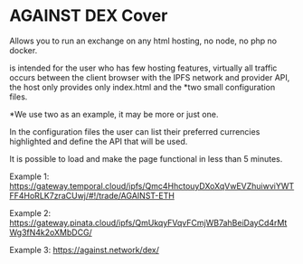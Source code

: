 
# AGAINST DEX Cover

Allows you to run an exchange on any html hosting, no node, no php no docker.

is intended for the user who has few hosting features, virtually all traffic occurs between the client browser with the IPFS network and provider API, the host only provides only index.html and the *two small configuration files.

*We use two as an example, it may be more or just one.

In the configuration files the user can list their preferred currencies highlighted and define the API that will be used.

It is possible to load and make the page functional in less than 5 minutes.

Example 1: https://gateway.temporal.cloud/ipfs/Qmc4HhctouyDXoXqVwEVZhuiwviYWTFF4HoRLK7zraCUwj/#!/trade/AGAINST-ETH

Example 2: https://gateway.pinata.cloud/ipfs/QmUkqyFVqvFCmjWB7ahBeiDayCd4rMtWg3fN4k2oXMbDCG/

Example 3: https://against.network/dex/



